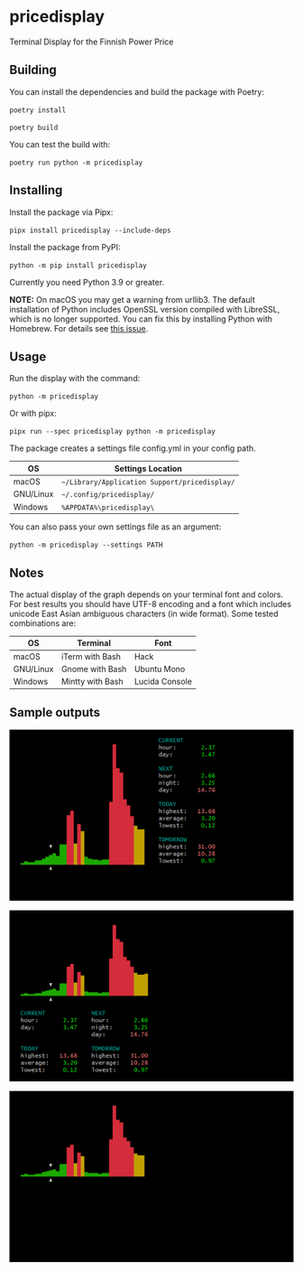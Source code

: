 # pricedisplay

Terminal Display for the Finnish Power Price


## Building

You can install the dependencies and build the package with Poetry:

`poetry install`

`poetry build`

You can test the build with:

`poetry run python -m pricedisplay`


## Installing

Install the package via Pipx:

`pipx install pricedisplay --include-deps`

Install the package from PyPI:

`python -m pip install pricedisplay`

Currently you need Python 3.9 or greater.

**NOTE:** On macOS you may get a warning from urllib3. The default installation of Python includes OpenSSL version compiled with LibreSSL, which is no longer supported. You can fix this by installing Python with Homebrew. For details see [this issue](https://github.com/urllib3/urllib3/issues/3020).


## Usage

Run the display with the command:

`python -m pricedisplay`

Or with pipx:

`pipx run --spec pricedisplay python -m pricedisplay`

The package creates a settings file config.yml in your config path.

| OS        | Settings Location                             |
|-----------|-----------------------------------------------|
| macOS     | `~/Library/Application Support/pricedisplay/` |
| GNU/Linux | `~/.config/pricedisplay/`                     |
| Windows   | `%APPDATA%\pricedisplay\`                     |

You can also pass your own settings file as an argument:

`python -m pricedisplay --settings PATH`


## Notes

The actual display of the graph depends on your terminal font and colors. For best results you should have UTF-8 encoding and a font which includes unicode East Asian ambiguous characters (in wide format). Some tested combinations are:

| OS        | Terminal         | Font           |           
|-----------|------------------|----------------|
| macOS     | iTerm with Bash  | Hack           |
| GNU/Linux | Gnome with Bash  | Ubuntu Mono    |
| Windows   | Mintty with Bash | Lucida Console | 


## Sample outputs

![sample output minimal](samples/sample_horizontal.png)

![sample output minimal](samples/sample_vertical.png)

![sample output minimal](samples/sample_minimal.png)
